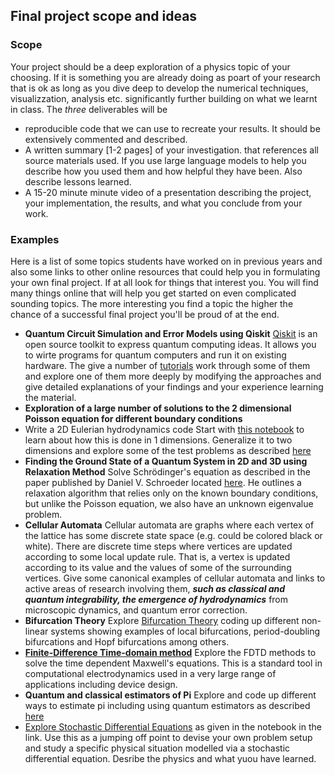 ## Final project scope and ideas

### Scope
Your project should be a deep exploration of a physics topic of your choosing. If it is something you are already doing as poart of your research that is ok as long as you dive deep to develop the numerical techniques, visualizzation, analysis etc. significantly further building on what we learnt in class. The *three* deliverables will be 
- reproducible code that we can use to recreate your results.  It should be extensively commented and described. 
- A written summary [1-2 pages] of your investigation. that references all source materials used. If you use large language models to help you describe how you used them and how helpful they have been. Also describe lessons learned. 
- A 15-20 minute minute video of a presentation describing the project, your implementation, the results, and what you conclude from your work. 

### Examples
Here is a list of some topics students have worked on in previous years and also some links to other online resources that could help you in formulating your own final project. 
If at all look for things that interest you. You will find many things online that will help you get started on even complicated sounding topics. The more interesting you find a topic the higher the chance of a successful final project you'll be proud of at the end. 

-  **Quantum Circuit Simulation and Error Models using Qiskit** 
  [Qiskit](https://qiskit.org) is an open source toolkit to express quantum computing ideas. It allows you to wirte programs for quantum computers and run it on existing hardware. The give a number of [tutorials](https://qiskit.org/documentation/tutorials.html) work through some of them and explore one of them more deeply by modifying the approaches and give detailed explanations of your findings and your experience learning the material. 
- **Exploration of a large number of solutions to the 2 dimensional Poisson equation for different boundary conditions** 
- Write a 2D Eulerian hydrodynamics code
  Start with [this notebook](https://github.com/python-hydro/how_to_write_a_hydro_code/blob/master/write_a_hydrocode.ipynb) to learn about how this is done in 1 dimensions. Generalize it to two dimensions and explore some of the test problems as described [here](https://www.astro.princeton.edu/~jstone/Athena/tests/index.html) 
- **Finding the Ground State of a Quantum System in 2D and 3D using Relaxation Method** 
  Solve Schrödinger's equation as described in the paper published by Daniel V. Schroeder located [here](https://aapt.scitation.org/doi/10.1119/1.4997165). He outlines a relaxation algorithm that relies only on the known boundary conditions, but unlike the Poisson equation, we also have an unknown eigenvalue problem.
- **Cellular Automata** 
  Cellular automata are graphs where each vertex of the lattice has some discrete state space (e.g. could be colored black or white). There are discrete time steps where vertices are updated according to some local update rule. That is, a vertex is updated according to its value and the values of some of the surrounding vertices. Give some canonical examples of cellular automata and links to active areas of research involving them, ***such as classical and quantum integrability, the emergence of hydrodynamics*** from microscopic dynamics, and quantum error correction.
- **Bifurcation Theory** 
  Explore [Bifurcation Theory](https://en.wikipedia.org/wiki/Bifurcation_theory) coding up different non-linear systems showing examples of local bifurcations, period-doubling bifurcations and Hopf bifurcations among others. 
- [**Finite-Difference Time-domain method**](https://en.wikipedia.org/wiki/Finite-difference_time-domain_method)
  Explore the FDTD methods to solve the time dependent Maxwell's equations. This is a standard tool in computational electrodynamics used in a very large range of applications including device design. 
- **Quantum and classical estimators of Pi**
  Explore and code up different ways to estimate pi including using quantum estimators as described [here](https://arxiv.org/abs/2008.02623) 
- [Explore Stochastic Differential Equations](https://github.com/nordam/ComputationalPhysics/blob/master/Notebooks/13%20-%20Stochastic%20Differential%20Equations.ipynb) as given in the notebook in the link. Use this as a jumping off point to devise your own problem setup and study a specific physical situation modelled via a stochastic differential equation. Desribe the physics and what yuou have learned. 